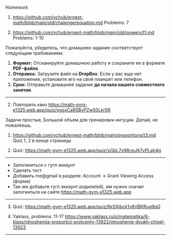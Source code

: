 Homework

1. https://github.com/vchub/ernest-math/blob/main/old/chalenge/equation.md
   Problems: 7

1. https://github.com/vchub/ernest-math/blob/main/old/powers/t1.md
   Problems: 1-10

Пожалуйста, убедитесь, что домашнее задание соответствует следующим требованиям:

1. **Формат:** Отсканируйте домашнюю работу и сохраните ее в формате **PDF-файла**.
2. **Отправка:** Загрузите файл на **DropBox**. Если у вас еще нет приложения, установите его на свой планшет или телефон.
3. **Срок:** Отправьте домашнее задание **до начала нашего совместного занятия**.

---

2. Повторить квиз
   https://math-gym-e1325.web.app/quiz/sggxCaR5BvPZw50Lkr5R

Задачи простые, Большой объем для тренировки интуции. Делай, не пожалеешь.

1. <https://github.com/vchub/ernest-math/blob/main/proportions/t3.md>
   Quiz 1, 2 в конце страницы

1. Quiz: https://math-gym-e1325.web.app/quiz/xGbL7v98ceJA7vPLah4g

---

- Залогиниться с гугл эккаунт
- Сделать тест
- Добавить me@gmail в разделе:
  Account -> Grant Viewing Access (форма)
- Так-же добавьте гугл эккаунт родиля(ей), им нужно сначал залогинться на сайте
  https://math-gym-e1325.web.app

---

3. Quiz: https://math-gym-e1325.web.app/quiz/NrSXjbck1v8VBKRug9qG

4. Yaklass, problems: 11-17
   <https://www.yaklass.ru/p/matematika/6-klass/otnosheniia-proportcii-protcenty-13922/otnoshenie-dvukh-chisel-13923>

---
